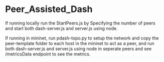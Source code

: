 # Peer_Assisted_Dash

If running locally run the StartPeers.js by Specifying the number of peers and start both dash-server.js and server.js using node.

If running in mininet, run pdash-topo.py to setup the network and copy the peer-template folder to each host in the mininet to act as a peer, and run both dash-server.js and server.js using node in seperate peers and see /metricsData endpoint to see the metrics.
